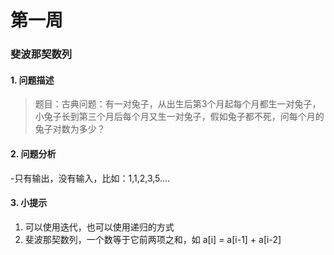 # 第一周 
### 斐波那契数列 
#### 1. 问题描述 
> 题目：古典问题：有一对兔子，从出生后第3个月起每个月都生一对兔子，小兔子长到第三个月后每个月又生一对兔子，假如兔子都不死，问每个月的兔子对数为多少？  

#### 2. 问题分析  
-只有输出，没有输入，比如：1,1,2,3,5.... 

#### 3. 小提示 
1. 可以使用迭代，也可以使用递归的方式 
2. 斐波那契数列，一个数等于它前两项之和，如 a[i] = a[i-1] + a[i-2] 